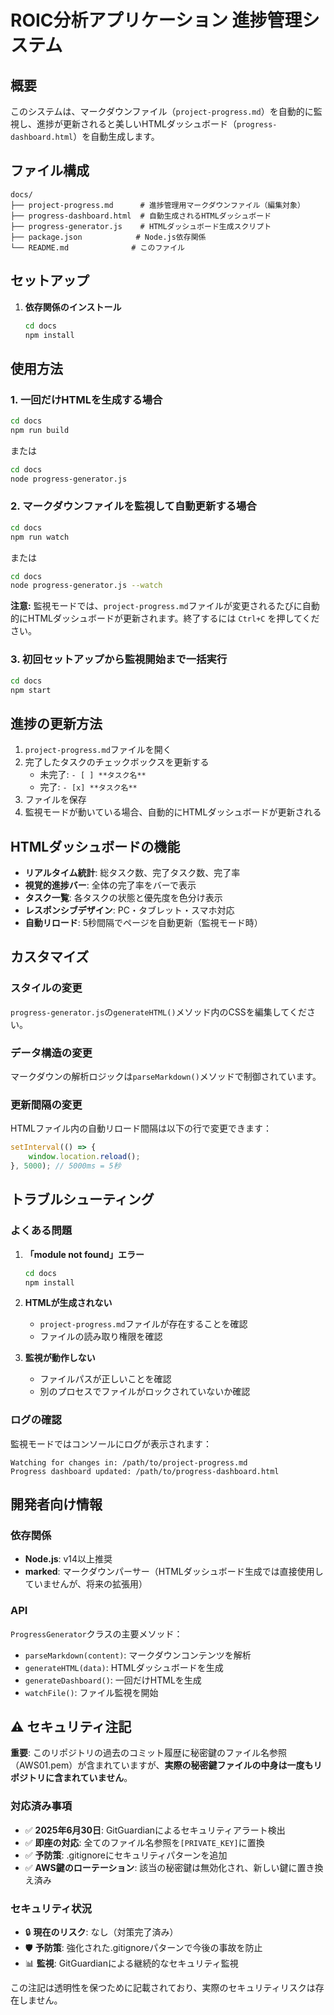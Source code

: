 # ROIC分析アプリケーション 進捗管理システム

## 概要

このシステムは、マークダウンファイル（`project-progress.md`）を自動的に監視し、進捗が更新されると美しいHTMLダッシュボード（`progress-dashboard.html`）を自動生成します。

## ファイル構成

```
docs/
├── project-progress.md      # 進捗管理用マークダウンファイル（編集対象）
├── progress-dashboard.html  # 自動生成されるHTMLダッシュボード
├── progress-generator.js    # HTMLダッシュボード生成スクリプト
├── package.json            # Node.js依存関係
└── README.md              # このファイル
```

## セットアップ

1. **依存関係のインストール**
   ```bash
   cd docs
   npm install
   ```

## 使用方法

### 1. 一回だけHTMLを生成する場合

```bash
cd docs
npm run build
```

または

```bash
cd docs
node progress-generator.js
```

### 2. マークダウンファイルを監視して自動更新する場合

```bash
cd docs
npm run watch
```

または

```bash
cd docs
node progress-generator.js --watch
```

**注意:** 監視モードでは、`project-progress.md`ファイルが変更されるたびに自動的にHTMLダッシュボードが更新されます。終了するには `Ctrl+C` を押してください。

### 3. 初回セットアップから監視開始まで一括実行

```bash
cd docs
npm start
```

## 進捗の更新方法

1. `project-progress.md`ファイルを開く
2. 完了したタスクのチェックボックスを更新する
   - 未完了: `- [ ] **タスク名**`
   - 完了: `- [x] **タスク名**`
3. ファイルを保存
4. 監視モードが動いている場合、自動的にHTMLダッシュボードが更新される

## HTMLダッシュボードの機能

- **リアルタイム統計**: 総タスク数、完了タスク数、完了率
- **視覚的進捗バー**: 全体の完了率をバーで表示
- **タスク一覧**: 各タスクの状態と優先度を色分け表示
- **レスポンシブデザイン**: PC・タブレット・スマホ対応
- **自動リロード**: 5秒間隔でページを自動更新（監視モード時）

## カスタマイズ

### スタイルの変更
`progress-generator.js`の`generateHTML()`メソッド内のCSSを編集してください。

### データ構造の変更
マークダウンの解析ロジックは`parseMarkdown()`メソッドで制御されています。

### 更新間隔の変更
HTMLファイル内の自動リロード間隔は以下の行で変更できます：
```javascript
setInterval(() => {
    window.location.reload();
}, 5000); // 5000ms = 5秒
```

## トラブルシューティング

### よくある問題

1. **「module not found」エラー**
   ```bash
   cd docs
   npm install
   ```

2. **HTMLが生成されない**
   - `project-progress.md`ファイルが存在することを確認
   - ファイルの読み取り権限を確認

3. **監視が動作しない**
   - ファイルパスが正しいことを確認
   - 別のプロセスでファイルがロックされていないか確認

### ログの確認
監視モードではコンソールにログが表示されます：
```
Watching for changes in: /path/to/project-progress.md
Progress dashboard updated: /path/to/progress-dashboard.html
```

## 開発者向け情報

### 依存関係
- **Node.js**: v14以上推奨
- **marked**: マークダウンパーサー（HTMLダッシュボード生成では直接使用していませんが、将来の拡張用）

### API
`ProgressGenerator`クラスの主要メソッド：
- `parseMarkdown(content)`: マークダウンコンテンツを解析
- `generateHTML(data)`: HTMLダッシュボードを生成
- `generateDashboard()`: 一回だけHTMLを生成
- `watchFile()`: ファイル監視を開始

## ⚠️ セキュリティ注記

**重要**: このリポジトリの過去のコミット履歴に秘密鍵のファイル名参照（AWS01.pem）が含まれていますが、**実際の秘密鍵ファイルの中身は一度もリポジトリに含まれていません**。

### 対応済み事項
- ✅ **2025年6月30日**: GitGuardianによるセキュリティアラート検出
- ✅ **即座の対応**: 全てのファイル名参照を`[PRIVATE_KEY]`に置換
- ✅ **予防策**: .gitignoreにセキュリティパターンを追加
- ✅ **AWS鍵のローテーション**: 該当の秘密鍵は無効化され、新しい鍵に置き換え済み

### セキュリティ状況
- 🔒 **現在のリスク**: なし（対策完了済み）
- 🛡️ **予防策**: 強化された.gitignoreパターンで今後の事故を防止
- 📊 **監視**: GitGuardianによる継続的なセキュリティ監視

この注記は透明性を保つために記載されており、実際のセキュリティリスクは存在しません。